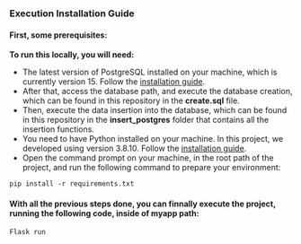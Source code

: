 ### Execution Installation Guide

#### First, some prerequisites:

**To run this locally, you will need:**

* The latest version of PostgreSQL installed on your machine, which is currently version 15. Follow the [installation guide](https://www.2ndquadrant.com/en/blog/pginstaller-install-postgresql/).
* After that, access the database path, and execute the database creation, which can be found in this repository in the **create.sql** file.
* Then, execute the data insertion into the database, which can be found in this repository in the **insert_postgres** folder that contains all the insertion functions.
* You need to have Python installed on your machine. In this project, we developed using version 3.8.10. Follow the [installation guide](https://wiki.python.org/moin/BeginnersGuide/Download).
* Open the command prompt on your machine, in the root path of the project, and run the following command to prepare your environment:

```
pip install -r requirements.txt
```

#### With all the previous steps done, you can finnally execute the project, running the following code, inside of **myapp** path:

```
Flask run
```
